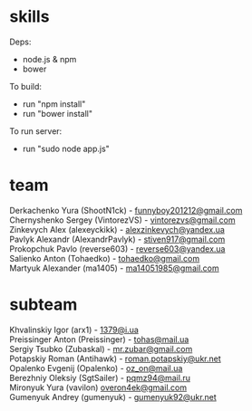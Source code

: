 skills
======
Deps:

* node.js & npm
* bower

To build:

* run "npm install"
* run "bower install"

To run server:

* run "sudo node app.js"

team
====
Derkachenko Yura (ShootN1ck) - funnyboy201212@gmail.com  
Chernyshenko Sergey (VintorezVS) - vintorezvs@gmail.com  
Zinkevych Alex (alexeyckikk) - alexzinkevych@yandex.ua  
Pavlyk Alexandr (AlexandrPavlyk) - stiven917@gmail.com  
Prokopchuk Pavlo (reverse603) - reverse603@yandex.ua  
Salienko Anton (Tohaedko) - tohaedko@gmail.com  
Martyuk Alexander (ma1405) - ma14051985@gmail.com  

subteam
====  
Khvalinskiy Igor (arx1) - 1379@i.ua  
Preissinger Anton (Preissinger) - tohas@mail.ua  
Sergiy Tsubko (Zubaskal) - mr.zubar@gmail.com  
Potapskiy Roman (Antihawk) - roman.potapskiy@ukr.net  
Opalenko Evgenij (Opalenko) - oz_on@mail.ua  
Berezhniy Oleksiy (SgtSailer) - pqmz94@mail.ru  
Mironyuk Yura (vavilon) overon4ek@gmail.com  
Gumenyuk Andrey (gumenyuk) - gumenyuk92@ukr.net  
